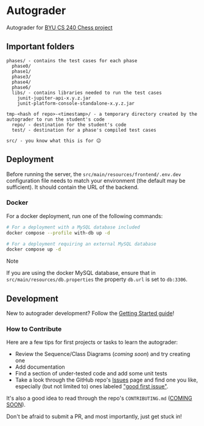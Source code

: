# Autograder

Autograder for [BYU CS 240 Chess project](https://github.com/softwareconstruction240/softwareconstruction/blob/main/chess/chess.md#readme)

## Important folders

```
phases/ - contains the test cases for each phase
  phase0/
  phase1/
  phase3/
  phase4/
  phase6/
  libs/ - contains libraries needed to run the test cases
    junit-jupiter-api-x.y.z.jar
    junit-platform-console-standalone-x.y.z.jar
  
tmp-<hash of repo>-<timestamp>/ - a temporary directory created by the autograder to run the student's code
  repo/ - destination for the student's code
  test/ - destination for a phase's compiled test cases
  
src/ - you know what this is for 😉
```

## Deployment

Before running the server, the `src/main/resources/frontend/.env.dev` configuration file needs to match your
environment (the default may be sufficient). It should contain the URL of the backend.

### Docker

For a docker deployment, run one of the following commands:

```bash
# For a deployment with a MySQL database included
docker compose --profile with-db up -d
```

```bash
# For a deployment requiring an external MySQL database
docker compose up -d
```

> [!NOTE]
> If you are using the docker MySQL database, ensure that in
> `src/main/resources/db.properties` the property `db.url` is set to `db:3306`.

## Development

New to autograder development? Follow the [Getting Started guide](getting-started/getting-started.md)!

### How to Contribute

Here are a few tips for first projects or tasks to learn the autograder:
- Review the Sequence/Class Diagrams (_coming soon_) and try creating one
- Add documentation
- Find a section of under-tested code and add some unit tests
- Take a look through the GitHub repo's [Issues](https://github.com/softwareconstruction240/autograder/issues) page 
and find one you like, especially (but not limited to) ones labeled
["good first issue"](https://github.com/softwareconstruction240/autograder/issues?q=is%3Aopen+is%3Aissue+label%3A%22good+first+issue%22).

It's also a good idea to read through the repo's 
`CONTRIBUTING.md` ([COMING SOON](https://github.com/softwareconstruction240/autograder/issues/448)).

Don't be afraid to submit a PR, and most importantly, just get stuck in!
